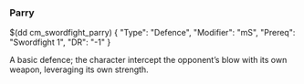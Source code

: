 ### Parry

$(dd cm_swordfight_parry)
{ "Type": "Defence",
	"Modifier": "mS",
	"Prereq": "Swordfight 1",
	"DR": "-1"
}

A basic defence; the character intercept the opponent’s blow with
its own weapon, leveraging its own strength.
